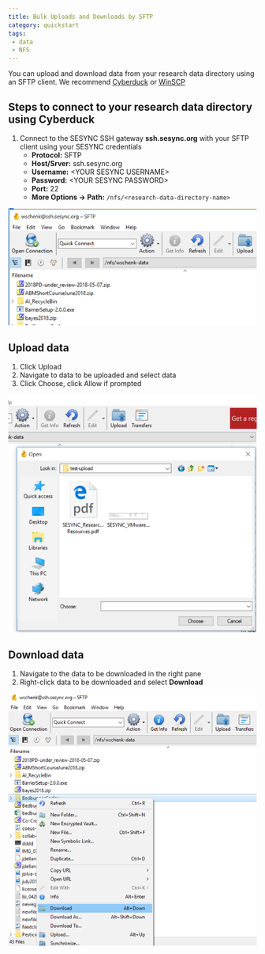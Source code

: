 ```yaml
---
title: Bulk Uploads and Downloads by SFTP
category: quickstart
tags:
 - data
 - NFS
---
```



You can upload and download data from your research data directory using an SFTP client. We recommend [Cyberduck](https://cyberduck.io/) or [WinSCP](https://winscp.net/eng/download.php)

## Steps to connect to your research data directory using Cyberduck

1. Connect to the SESYNC SSH gateway **ssh.sesync.org** with your SFTP client using your SESYNC credentials
   * **Protocol:** SFTP
   * **Host/Srver:** ssh.sesync.org
   * **Username:** \<YOUR SESYNC USERNAME\>
   * **Password:** \<YOUR SESYNC PASSWORD\>
   * **Port:** 22
   * **More Options -> Path:** `/nfs/<research-data-directory-name>`

![](/assets/images/sftp/cyberduck-connection.png)

## Upload data

1. Click Upload
2. Navigate to data to be uploaded and select data
3. Click Choose, click Allow if prompted



![](/assets/images/sftp/cyberduck-upload.png)

## Download data

1. Navigate to the data to be downloaded in the right pane
2. Right-click data to be downloaded and select **Download**

![](/assets/images/sftp/cyberduck-download.png)
